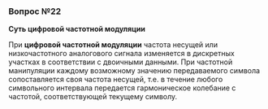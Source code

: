 ### Вопрос №22

**Суть цифровой частотной модуляции**

При **цифровой частотной модуляции** частота несущей или низкочастотного аналогового сигнала изменяется в дискретных участках в соответствии с двоичными данными. При частотной манипуляции каждому возможному значению передаваемого символа сопоставляется своя частота несущей, т.е. в течение любого символьного интервала передается гармоническое колебание с частотой, соответствующей текущему символу.

